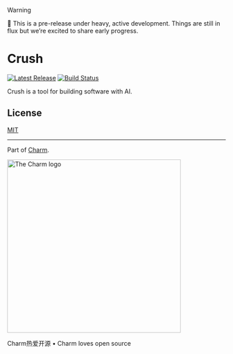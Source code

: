 > [!WARNING]
> 🚧 This is a pre-release under heavy, active development. Things are still in flux but we’re excited to share early progress.

# Crush

<p>
    <a href="https://github.com/charmbracelet/crush/releases"><img src="https://img.shields.io/github/release/charmbracelet/crush" alt="Latest Release"></a>
    <a href="https://github.com/charmbracelet/crush/actions"><img src="https://github.com/charmbracelet/crush/workflows/build/badge.svg" alt="Build Status"></a>
</p>

Crush is a tool for building software with AI.


## License

[MIT](https://github.com/charmbracelet/crush/raw/main/LICENSE)

---

Part of [Charm](https://charm.sh).

<a href="https://charm.sh/"><img alt="The Charm logo" width="400" src="https://stuff.charm.sh/charm-badge.jpg" /></a>

<!--prettier-ignore-->
Charm热爱开源 • Charm loves open source
